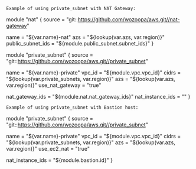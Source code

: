 




`Example of using private_subnet with NAT Gateway:`

module "nat" {
  source = "git::https://github.com/wozoopa/aws.git//nat-gateway"

  name              = "${var.name}-nat"
  azs               = "${lookup(var.azs, var.region)}"
  public_subnet_ids = "${module.public_subnet.subnet_ids}"
}

module "private_subnet" {
  source = "git::https://github.com/wozoopa/aws.git//private_subnet"

  name                  = "${var.name}-private"
  vpc_id                = "${module.vpc.vpc_id}"
  cidrs                 = "${lookup(var.private_subnets, var.region)}"
  azs                   = "${lookup(var.azs, var.region)}"
  use_nat_gateway       = "true"

  nat_gateway_ids = "${module.nat.nat_gateway_ids}"
  nat_instance_ids = ""
}


`Example of using private_subnet with Bastion host:`

module "private_subnet" {
  source = "git::https://github.com/wozoopa/aws.git//private_subnet"

  name                  = "${var.name}-private"
  vpc_id                = "${module.vpc.vpc_id}"
  cidrs                 = "${lookup(var.private_subnets, var.region)}"
  azs                   = "${lookup(var.azs, var.region)}"
  use_ec2_nat           = "true"

  nat_instance_ids = "${module.bastion.id}"
}
